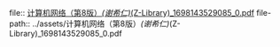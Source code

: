 file:: [计算机网络（第8版）_(谢希仁)_(Z-Library)_1698143529085_0.pdf](../assets/计算机网络（第8版）_(谢希仁)_(Z-Library)_1698143529085_0.pdf)
file-path:: ../assets/计算机网络（第8版）_(谢希仁)_(Z-Library)_1698143529085_0.pdf

